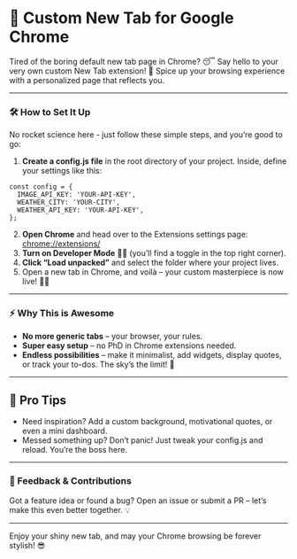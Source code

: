 # 🚀 Custom New Tab for Google Chrome

Tired of the boring default new tab page in Chrome? 😴 Say hello to your very own custom New Tab extension! 🎉 Spice up your browsing experience with a personalized page that reflects you.

---

### 🛠️ How to Set It Up

No rocket science here - just follow these simple steps, and you’re good to go:

1. **Create a config.js file** in the root directory of your project. Inside, define your settings like this:

```
const config = {
  IMAGE_API_KEY: 'YOUR-API-KEY',
  WEATHER_CITY: 'YOUR-CITY',
  WEATHER_API_KEY: 'YOUR-API-KEY',
};
```

2. **Open Chrome** and head over to the Extensions settings page: [chrome://extensions/](chrome://extensions/, 'chrome://extensions/')
3. **Turn on Developer Mode** 🧑‍💻 (you’ll find a toggle in the top right corner).
4. **Click “Load unpacked”** and select the folder where your project lives.
5. Open a new tab in Chrome, and voilà – your custom masterpiece is now live! 🎨✨

---

### ⚡ Why This is Awesome

- **No more generic tabs** – your browser, your rules.
- **Super easy setup** – no PhD in Chrome extensions needed.
- **Endless possibilities** – make it minimalist, add widgets, display quotes, or track your to-dos. The sky’s the limit! 🚀

---

## 📝 Pro Tips

- Need inspiration? Add a custom background, motivational quotes, or even a mini dashboard.
- Messed something up? Don’t panic! Just tweak your config.js and reload. You’re the boss here.

---

### 💬 Feedback & Contributions

Got a feature idea or found a bug? Open an issue or submit a PR – let’s make this even better together. 💡

---

Enjoy your shiny new tab, and may your Chrome browsing be forever stylish! 😎

